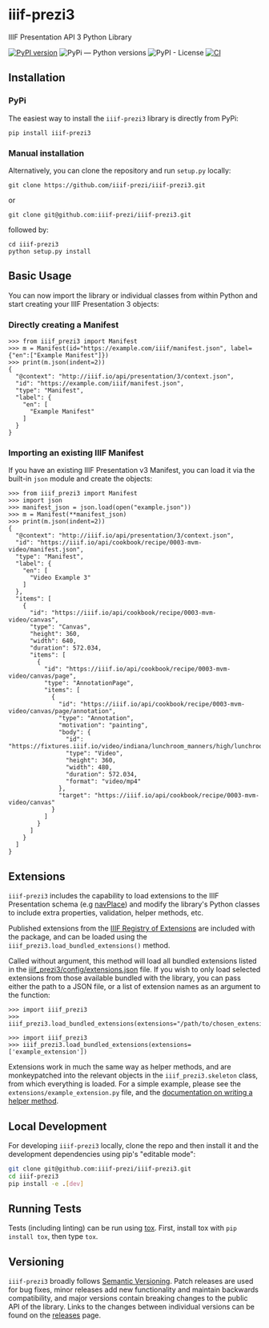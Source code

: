 # iiif-prezi3
IIIF Presentation API 3 Python Library

[![PyPI version](https://badge.fury.io/py/iiif-prezi3.svg)](https://badge.fury.io/py/iiif-prezi3)
![PyPi — Python versions](https://img.shields.io/pypi/pyversions/iiif-prezi3)
![PyPI - License](https://img.shields.io/pypi/l/iiif-prezi3)
[![CI](https://github.com/iiif-prezi/iiif-prezi3/actions/workflows/ci.yml/badge.svg)](https://github.com/iiif-prezi/iiif-prezi3/actions/workflows/ci.yml)

## Installation
### PyPi
The easiest way to install the `iiif-prezi3` library is directly from PyPi:

```
pip install iiif-prezi3
```
### Manual installation
Alternatively, you can clone the repository and run `setup.py` locally:
```
git clone https://github.com/iiif-prezi/iiif-prezi3.git
```
or
```
git clone git@github.com:iiif-prezi/iiif-prezi3.git
```
followed by:
```
cd iiif-prezi3
python setup.py install
```

## Basic Usage
You can now import the library or individual classes from within Python and start creating your IIIF Presentation 3 objects:

### Directly creating a Manifest
```
>>> from iiif_prezi3 import Manifest
>>> m = Manifest(id="https://example.com/iiif/manifest.json", label={"en":["Example Manifest"]})
>>> print(m.json(indent=2))
{
  "@context": "http://iiif.io/api/presentation/3/context.json",
  "id": "https://example.com/iiif/manifest.json",
  "type": "Manifest",
  "label": {
    "en": [
      "Example Manifest"
    ]
  }
}
```
### Importing an existing IIIF Manifest
If you have an existing IIIF Presentation v3 Manifest, you can load it via the built-in `json` module and create the objects:
```
>>> from iiif_prezi3 import Manifest
>>> import json
>>> manifest_json = json.load(open("example.json"))
>>> m = Manifest(**manifest_json)
>>> print(m.json(indent=2))
{
  "@context": "http://iiif.io/api/presentation/3/context.json",
  "id": "https://iiif.io/api/cookbook/recipe/0003-mvm-video/manifest.json",
  "type": "Manifest",
  "label": {
    "en": [
      "Video Example 3"
    ]
  },
  "items": [
    {
      "id": "https://iiif.io/api/cookbook/recipe/0003-mvm-video/canvas",
      "type": "Canvas",
      "height": 360,
      "width": 640,
      "duration": 572.034,
      "items": [
        {
          "id": "https://iiif.io/api/cookbook/recipe/0003-mvm-video/canvas/page",
          "type": "AnnotationPage",
          "items": [
            {
              "id": "https://iiif.io/api/cookbook/recipe/0003-mvm-video/canvas/page/annotation",
              "type": "Annotation",
              "motivation": "painting",
              "body": {
                "id": "https://fixtures.iiif.io/video/indiana/lunchroom_manners/high/lunchroom_manners_1024kb.mp4",
                "type": "Video",
                "height": 360,
                "width": 480,
                "duration": 572.034,
                "format": "video/mp4"
              },
              "target": "https://iiif.io/api/cookbook/recipe/0003-mvm-video/canvas"
            }
          ]
        }
      ]
    }
  ]
}
```

## Extensions
`iiif-prezi3` includes the capability to load extensions to the IIIF Presentation schema (e.g [navPlace](https://iiif.io/api/extension/navplace/)) and modify the library's Python classes to include extra properties, validation, helper methods, etc.

Published extensions from the [IIIF Registry of Extensions](https://iiif.io/api/extension/) are included with the package, and can be loaded using the `iiif_prezi3.load_bundled_extensions()` method.

Called without argument, this method will load all bundled extensions listed in the  [iiif_prezi3/config/extensions.json](https://github.com/iiif-prezi/iiif-prezi3/blob/main/iiif_prezi3/config/extensions.json) file. If you wish to only load selected extensions from those available bundled with the library, you can pass either the path to a JSON file, or a list of extension names as an argument to the function:
```
>>> import iiif_prezi3
>>> iiif_prezi3.load_bundled_extensions(extensions="/path/to/chosen_extensions.json")
```
```
>>> import iiif_prezi3
>>> iiif_prezi3.load_bundled_extensions(extensions=['example_extension'])
```

Extensions work in much the same way as helper methods, and are monkeypatched into the relevant objects in the `iiif_prezi3.skeleton` class, from which everything is loaded.
For a simple example, please see the `extensions/example_extension.py` file, and the [documentation on writing a helper method](https://github.com/iiif-prezi/iiif-prezi3/blob/main/docs/write-helper-method.md).
## Local Development
For developing `iiif-prezi3` locally, clone the repo and then install it and the development dependencies using pip's "editable mode":
```bash
git clone git@github.com:iiif-prezi/iiif-prezi3.git
cd iiif-prezi3
pip install -e .[dev]
```
## Running Tests
Tests (including linting) can be run using [tox](https://tox.wiki/en/latest/). First, install tox with `pip install tox`, then type `tox`.

## Versioning
`iiif-prezi3` broadly follows [Semantic Versioning](https://semver.org/). Patch releases are used for bug fixes, minor releases add new functionality and maintain backwards compatibility, and major versions contain breaking changes to the public API of the library. Links to the changes between individual versions can be found on the [releases](https://github.com/iiif-prezi/iiif-prezi3/releases) page.
